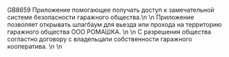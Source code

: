 GB8659
Приложение помогающее получать доступ к замечательной системе безопасности гаражного общества.\n \n Приложение позволяет открывать шлагбаум для вьезда или прохода  на территорию гаражного общества ООО РОМАШКА. \n \n  С разрешения общества согластно договору с владельцапи собственности гаражного кооператива. \n \n 
